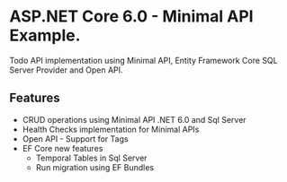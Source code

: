 # ASP.NET Core 6.0 - Minimal API Example.

Todo API implementation using Minimal API, Entity Framework Core SQL Server Provider and Open API.


## Features
* CRUD operations using Minimal API .NET 6.0 and Sql Server
* Health Checks implementation for Minimal APIs
* Open API - Support for Tags
* EF Core new features 
	- Temporal Tables in Sql Server
	- Run migration using EF Bundles
